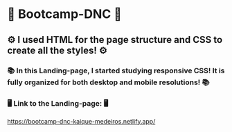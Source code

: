 # 🚀 Bootcamp-DNC 🚀

## ⚙️ I used HTML for the page structure and CSS to create all the styles! ⚙️

### 📚 In this Landing-page, I started studying responsive CSS! It is fully organized for both desktop and mobile resolutions! 📚

### 🖥️ Link to the Landing-page: 🖥️ <br>
https://bootcamp-dnc-kaique-medeiros.netlify.app/
